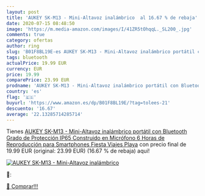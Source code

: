 ```yaml
---
layout: post
title: 'AUKEY SK-M13 - Mini-Altavoz inalámbrico  al 16.67 % de rebaja'
date: 2020-07-15 08:48:50
image: 'https://m.media-amazon.com/images/I/41ZR5tOhqqL._SL200_.jpg'
comments: true
category: ofertas
author: ring
slug: 'B01F8BL19E-es AUKEY SK-M13 - Mini-Altavoz inalámbrico portátil con...'
tags: bluetooth
actualPrice: 19.99 EUR
currency: EUR
price: 19.99
comparePrice: 23.99 EUR
prodname: 'AUKEY SK-M13 - Mini-Altavoz inalámbrico portátil con Bluetooth  Grado de Protección  IP65   Construido en Micrófono  6 Horas de Reproducción  para Smartphones  Fiesta  Viajes  Playa'
country: 'es'
flag: '🇪🇸'
buyurl: 'https://www.amazon.es/dp/B01F8BL19E/?tag=tolees-21'
descuento: '16.67'
average: '22.13285714285714'
---
```


Tienes [AUKEY SK-M13 - Mini-Altavoz inalámbrico portátil con Bluetooth  Grado de Protección  IP65   Construido en Micrófono  6 Horas de Reproducción  para Smartphones  Fiesta  Viajes  Playa](https://www.amazon.es/dp/B01F8BL19E/?tag=tolees-21) con precio final de  19.99 EUR (original: 23.99 EUR) (16.67 %  de rebaja) aqui!

[![AUKEY SK-M13 - Mini-Altavoz inalámbrico ](https://m.media-amazon.com/images/I/41ZR5tOhqqL._SL200_.jpg)](https://www.amazon.es/dp/B01F8BL19E/?tag=tolees-21)

🔎:


[🛒 Comprar!!!](https://www.amazon.es/dp/B01F8BL19E/?tag=tolees-21)
